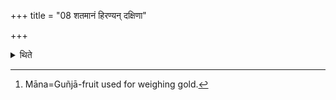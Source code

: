 +++
title = "08 शतमानं हिरण्यन् दक्षिणा"

+++

<details><summary>थिते</summary>

8. Gold weighing hundred Mānas (should be given)[^1] as a gift for this offering.  


[^1]: Māna=Guñjā-fruit used for weighing gold.
</details>
